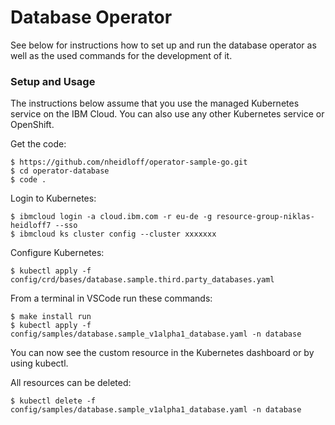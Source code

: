 # Database Operator

See below for instructions how to set up and run the database operator as well as the used commands for the development of it.

### Setup and Usage

The instructions below assume that you use the managed Kubernetes service on the IBM Cloud. You can also use any other Kubernetes service or OpenShift.

Get the code:

```
$ https://github.com/nheidloff/operator-sample-go.git
$ cd operator-database
$ code .
```

Login to Kubernetes:

```
$ ibmcloud login -a cloud.ibm.com -r eu-de -g resource-group-niklas-heidloff7 --sso
$ ibmcloud ks cluster config --cluster xxxxxxx
```

Configure Kubernetes:

```
$ kubectl apply -f config/crd/bases/database.sample.third.party_databases.yaml
```

From a terminal in VSCode run these commands:

```
$ make install run
$ kubectl apply -f config/samples/database.sample_v1alpha1_database.yaml -n database 
```

You can now see the custom resource in the Kubernetes dashboard or by using kubectl.

All resources can be deleted:

```
$ kubectl delete -f config/samples/database.sample_v1alpha1_database.yaml -n database
```
